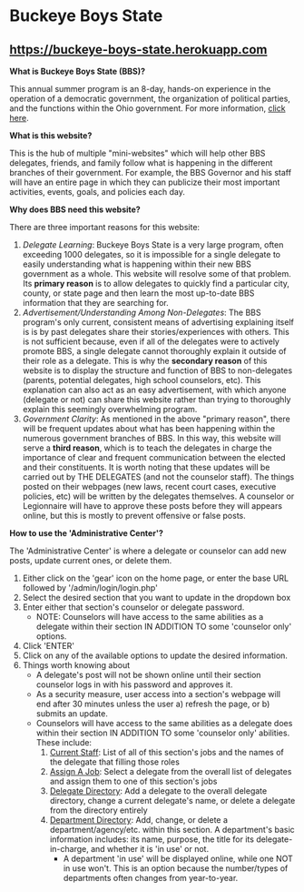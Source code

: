 # Buckeye Boys State

## https://buckeye-boys-state.herokuapp.com

<b>What is Buckeye Boys State (BBS)?</b>
<p>
  This annual summer program is an 8-day, hands-on experience in the operation of a democratic government, the organization of political parties, and the functions within the Ohio government. For more information, <a href="http://www.ohiobuckeyeboysstate.com/">click here</a>.
 </p>

<b>What is this website?</b>
<p>
  This is the hub of multiple "mini-websites" which will help other BBS delegates, friends, and family follow what is happening in the different branches of their government. For example, the BBS Governor and his staff will have an entire page in which they can publicize their most important activities, events, goals, and policies each day.
</p>

<b>Why does BBS need this website?</b>
<p>
  There are three important reasons for this website:
  <ol>
    <li>
      <i>Delegate Learning</i>: Buckeye Boys State is a very large program, often exceeding 1000 delegates, so it is impossible for a single delegate to easily understanding what is happening within their new BBS government as a whole. This website will resolve some of that problem. Its <b>primary reason</b> is to allow delegates to quickly find a particular city, county, or state page and then learn the most up-to-date BBS information that they are searching for.
    </li>
    <li>
      <i>Advertisement/Understanding Among Non-Delegates</i>: The BBS program's only current, consistent means of advertising explaining itself is is by past delegates share their stories/experiences with others. This is not sufficient because, even if all of the delegates were to actively promote BBS, a single delegate cannot thoroughly explain it outside of their role as a delegate. This is why the <b>secondary reason</b> of this website is to display the structure and function of BBS to non-delegates (parents, potential delegates, high school counselors, etc). This explanation can also act as an easy advertisement, with which anyone (delegate or not) can share this website rather than trying to thoroughly explain this seemingly overwhelming program.
    </li>
    <li>
      <i>Government Clarity</i>: As mentioned in the above "primary reason", there will be frequent updates about what has been happening within the numerous government branches of BBS. In this way, this website will serve a <b>third reason</b>, which is to teach the delegates in charge the importance of clear and frequent communication between the elected and their constituents. It is worth noting that these updates will be carried out by THE DELEGATES (and not the counselor staff). The things posted on their webpages (new laws, recent court cases, executive policies, etc) will be written by the delegates themselves. A counselor or Legionnaire will have to approve these posts before they will appears online, but this is mostly to prevent offensive or false posts.
    </li>
  </ol>
</p>

<b>How to use the 'Administrative Center'?</b>
<p>
  The 'Administrative Center' is where a delegate or counselor can add new posts, update current ones, or delete them.
  <ol>
    <li>
      Either click on the 'gear' icon on the home page, or enter the base URL followed by '/admin/login/login.php'
    </li>
    <li>
      Select the desired section that you want to update in the dropdown box
    </li>
    <li>
      Enter either that section's counselor or delegate password.
      <ul>
        <li>
          NOTE: Counselors will have access to the same abilities as a delegate within their section IN ADDITION TO some 'counselor only' options.
        </li>
      </ul>
    </li>
    <li>
      Click 'ENTER'
    </li>
    <li>
      Click on any of the available options to update the desired information.
    </li>
    <li>
      Things worth knowing about
      <ul>
        <li>
          A delegate's post will not be shown online until their section counselor logs in with his password and approves it.
        </li>
        <li>
          As a security measure, user access into a section's webpage will end after 30 minutes unless the user a) refresh the page, or b) submits an update.
        </li>
        <li>
          Counselors will have access to the same abilities as a delegate does within their section IN ADDITION TO some 'counselor only' abilities. These include:
          <ol>
            <li>
              <u>Current Staff</u>: List of all of this section's jobs and the names of the delegate that filling those roles
            </li>
            <li>
              <u>Assign A Job</u>: Select a delegate from the overall list of delegates and assign them to one of this section's jobs
            </li>
            <li>
              <u>Delegate Directory</u>: Add a delegate to the overall delegate directory, change a current delegate's name, or delete a delegate from the directory entirely
            </li>
            <li>
              <u>Department Directory</u>: Add, change, or delete a department/agency/etc. within this section. A department's basic information includes: its name, purpose, the title for its delegate-in-charge, and whether it is 'in use' or not.
              <ul>
                <li>
                  A department 'in use' will be displayed online, while one NOT in use won't. This is an option because the number/types of departments often changes from year-to-year.
                </li>
              </ul>
            </li>
          <ol>
        </li>
      </ul>
    </li>
  </ol>
</p>
